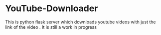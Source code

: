 # YouTube-Downloader
This is python flask server which downloads youtube videos with just the link of the video . It is still a work in progress
